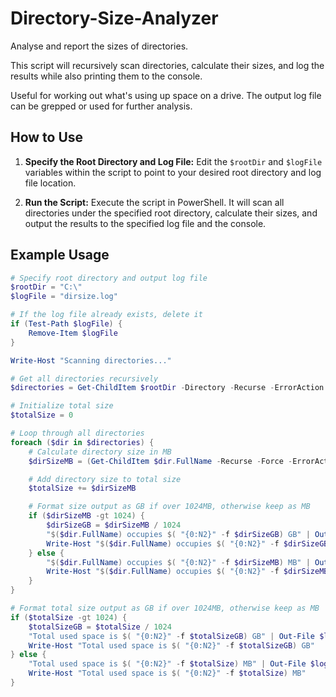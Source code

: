 # Directory-Size-Analyzer

Analyse and report the sizes of directories.

This script will recursively scan directories, calculate their sizes, and log the results while also printing them to the console.

Useful for working out what's using up space on a drive. The output log file can be grepped or used for further analysis.

## How to Use

1. **Specify the Root Directory and Log File:**
   Edit the `$rootDir` and `$logFile` variables within the script to point to your desired root directory and log file location.

2. **Run the Script:**
   Execute the script in PowerShell. It will scan all directories under the specified root directory, calculate their sizes, and output the results to the specified log file and the console.

## Example Usage

```powershell
# Specify root directory and output log file
$rootDir = "C:\"
$logFile = "dirsize.log"

# If the log file already exists, delete it
if (Test-Path $logFile) {
    Remove-Item $logFile
}

Write-Host "Scanning directories..."

# Get all directories recursively
$directories = Get-ChildItem $rootDir -Directory -Recurse -ErrorAction SilentlyContinue

# Initialize total size
$totalSize = 0

# Loop through all directories
foreach ($dir in $directories) {
    # Calculate directory size in MB
    $dirSizeMB = (Get-ChildItem $dir.FullName -Recurse -Force -ErrorAction SilentlyContinue | Measure-Object -Property Length -Sum -ErrorAction SilentlyContinue).Sum / 1MB

    # Add directory size to total size
    $totalSize += $dirSizeMB

    # Format size output as GB if over 1024MB, otherwise keep as MB
    if ($dirSizeMB -gt 1024) {
        $dirSizeGB = $dirSizeMB / 1024
        "$($dir.FullName) occupies $( "{0:N2}" -f $dirSizeGB) GB" | Out-File $logFile -Append
        Write-Host "$($dir.FullName) occupies $( "{0:N2}" -f $dirSizeGB) GB"
    } else {
        "$($dir.FullName) occupies $( "{0:N2}" -f $dirSizeMB) MB" | Out-File $logFile -Append
        Write-Host "$($dir.FullName) occupies $( "{0:N2}" -f $dirSizeMB) MB"
    }
}

# Format total size output as GB if over 1024MB, otherwise keep as MB
if ($totalSize -gt 1024) {
    $totalSizeGB = $totalSize / 1024
    "Total used space is $( "{0:N2}" -f $totalSizeGB) GB" | Out-File $logFile -Append
    Write-Host "Total used space is $( "{0:N2}" -f $totalSizeGB) GB"
} else {
    "Total used space is $( "{0:N2}" -f $totalSize) MB" | Out-File $logFile -Append
    Write-Host "Total used space is $( "{0:N2}" -f $totalSize) MB"
}
